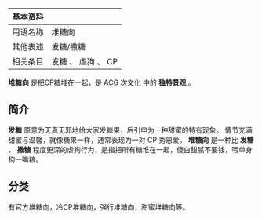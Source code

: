 |  **基本资料**  ||
|---|---|
|用语名称  |  堆糖向   |
|其他表述  |  发糖/撒糖   |
|相关条目  |  发糖  、  虐狗  、  CP   |
  
**堆糖向** 是把CP糖堆在一起，是  ACG  次文化  中的 **独特景观** 。

##  简介

**发糖** 原意为天真无邪地给大家发糖果，后引申为一种甜蜜的特有现象。 情节充满甜蜜与温馨，就像糖果一样，通常表现为一对  CP  秀恩爱。
**堆糖向** 是一种比 **发糖** 、 **撒糖** 程度更深的虐狗行为，是指把所有糖堆在一起，傻白甜腻不要钱，喂单身狗一嘴粮。

##  分类

有官方堆糖向，冷CP堆糖向，强行堆糖向，甜蜜堆糖向等。